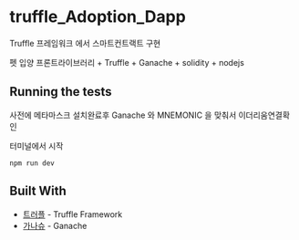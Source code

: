 # truffle_Adoption_Dapp
Truffle 프레임워크 에서 스마트컨트랙트 구현

펫 입양 프론트라이브러리 + Truffle + Ganache + solidity + nodejs 


## Running the tests

사전에 메타마스크 설치완료후 Ganache 와 MNEMONIC 을 맞춰서 이더리움연결확인

터미널에서 시작

```
npm run dev
```

## Built With

* [트러플](https://truffleframework.com/) - Truffle Framework
* [가나슈](https://truffleframework.com/ganache) - Ganache 

